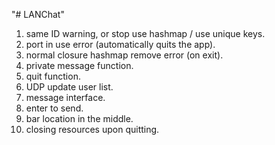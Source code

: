 "# LANChat" 

1. same ID warning, or stop use hashmap / use unique keys.
2. port in use error (automatically quits the app).
3. normal closure hashmap remove error (on exit).
4. private message function.
5. quit function.
6. UDP update user list.
7. message interface.
8. enter to send.
9. bar location in the middle.
10. closing resources upon quitting.